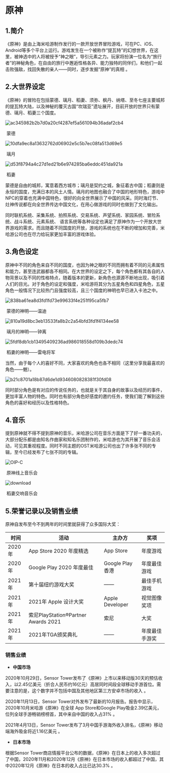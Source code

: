 # 原神

## 1.简介

《原神》是由上海米哈游制作发行的一款开放世界冒险游戏，可在PC、iOS、Android等多个平台上运行。游戏发生在一个被称作“提瓦特”的幻想世界，在这里，被神选中的人将被授予“神之眼”，导引元素之力。玩家将扮演一位名为“旅行者”的神秘角色，在自由的旅行中邂逅性格各异、能力独特的同伴们，和他们一起击败强敌，找回失散的亲人——同时，逐步发掘“原神”的真相 。

## 2.大世界设定

《原神》的冒险在包括蒙德、璃月、稻妻、须弥、枫丹、纳塔、至冬七座主要城邦的提瓦特大陆，以及神秘的覆灭古国“坎瑞亚”遗址展开，目前开放的世界只有蒙德、璃月、稻妻三个国度。

![ac345982b2b7d0a20cf4287ef5a561094b36adaf2cb4](C:\Users\33974\Desktop\ac345982b2b7d0a20cf4287ef5a561094b36adaf2cb4.webp)

​                                                                                                               蒙德

![10dfa9ec8a13632762d06902e5c5b7ec08fa513d69e5](C:\Users\33974\Desktop\10dfa9ec8a13632762d06902e5c5b7ec08fa513d69e5.webp)

​                                                                                                                璃月

![d53f8794a4c27d1ed21b6e974285ba6eddc451da921a](C:\Users\33974\Desktop\d53f8794a4c27d1ed21b6e974285ba6eddc451da921a.webp)

​                                                                                                              稻妻

蒙德是自由的城邦，寓意着西方城市；璃月是契约之城，象征着古中国；稻妻则是永恒的国度，充满日本的风土人情。璃月的地图也融合了中国的地形特色，游戏中NPC的穿着也充满中国特色，很好的向全世界展示了中国的风采。同时海灯节、灶神传说都在向全世界传达中国文化，在用心做游戏的同时也做到了文化输出。

同时联机系统、采集系统、拍照系统、交易系统、声望系统、家园系统、冒险系统、战斗系统、元素系统、 语言系统等各种设定也满足了原神作为一个开放大世界游戏的需求。而且随着不同国度的开放，游戏的系统也在不断的增加和完善，米哈游公司也在尽力给玩家更加丰富的游戏体验。

## 3.角色设定

原神中不同的角色来自不同的国度，也因为神之眼的不同而拥有着不同的元素属性和能力，甚至连武器都各不相同。在大世界的设定之下，每个角色都有其各自的人物背景以及不同的性格特点，随着版本的更新，新角色也源源不断地出现，吸引着人们的目光。对于角色的设定和强度，米哈游将其分为五星角色和四星角色，五星角色一般情况下比较热门且强度较高，且三个国度的神明也早已进入卡池之中。

![838ba61ea8d3fd1fd73e99633f4e251f95ca5fb7](C:\Users\33974\Desktop\838ba61ea8d3fd1fd73e99633f4e251f95ca5fb7.webp)

​                                                                                                  蒙德的神明——温迪

![810a19d8bc3eb13533fa8b2c2a54bfd3fd1f4134ee58](C:\Users\33974\Desktop\810a19d8bc3eb13533fa8b2c2a54bfd3fd1f4134ee58.webp)

​                                                                                                璃月的神明——钟离

![5fdf8db1cb13495409236ad986018558d109b3dedc74](C:\Users\33974\Desktop\5fdf8db1cb13495409236ad986018558d109b3dedc74.webp)

​                                                                                               稻妻的神明——雷电将军

当然，由于每个人的喜好不同，大家喜欢的角色也各不相同（这里分享我最喜欢的角色——魈）。

![b21c8701a18b87d6de1d9346080828381f30fd08](C:\Users\33974\Desktop\b21c8701a18b87d6de1d9346080828381f30fd08.webp)

同时部分角色是有对应的传说任务的，也就是关于其自身的故事以及经历的事件，更加丰富人物的特色。同时也有部分角色好感度的邀约任务，使我们能了解到这些角色的喜好和经历以及性格特色。

## 4.音乐

提到原神就不得不提到原神的音乐，米哈游公司在音乐方面是下了好一番功夫的，大部分配乐都是由知名作曲家和知名乐团制作的，米哈游也为其开展了音乐会活动，可见其重视程度。同时不同主题的OST米哈游公司也出了许多张不同的专辑，至今已经发布了七张不同的专辑。

![OIP-C](C:\Users\33974\Desktop\OIP-C.jpg)

​                                                                                                     原神线上音乐会

![download](C:\Users\33974\Desktop\download.jpg)

​                                                                                                       稻妻交响音乐会

## 5.荣誉记录以及销售业绩

原神自发布至今不到两年的时间里就获得了众多国际大奖：

| 时间   | 活动                                | 主办方           | 奖项           |
| ------ | ----------------------------------- | ---------------- | -------------- |
| 2020年 | App Store 2020 年度精选             | App Store        | 年度游戏       |
| 2020年 | Google Play 2020 年度最佳           | Google Play 香港 | 年度最佳游戏   |
| 2021年 | 第十届纽约游戏大奖                  | ——               | 最佳手机游戏   |
| 2021年 | 2021年 Apple 设计大奖               | Apple Developer  | 视觉图像奖项   |
| 2021年 | 索尼PlayStation®Partner Awards 2021 | 索尼             | 大奖           |
| 2021年 | 2021年TGA颁奖典礼                   | ——               | 年度最佳手游奖 |

### 销售业绩

- **中国市场**

2020年10月29日，Sensor Tower发布了《原神》上市以来移动版30天的预估收入，以2.45亿美元（折合人民币约16亿元）高居同时间段全球移动手游首位。需要注意的是，这个数字并不包括中国及其他地区第三方安卓市场的收入  。

2020年11月13日，Sensor Tower对外发布了最新的10月报告。报告中显示，2020年10月米哈游《原神》在全球 App Store和Google Play吸金2.39亿美元，位列全球手游畅销榜榜首，其中来自中国的收入占31% 。

2021年4月13日，Sensor Tower发布了3月中国手游海外收入排名，《原神》移动端海外吸金将近1.16亿美元 。

- **日本市场**

根据Sensor Tower商店情报平台公布的数据，《原神》在日本上的收入多次超过了中国，2020年11月和2020年12月《原神》在日本市场的收入都超过了中国，其中2020年12月《原神》在日本的收入占比已达30.3%  。